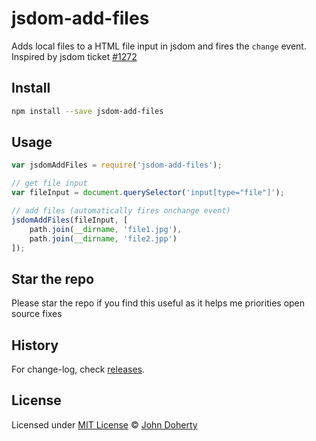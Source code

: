 # jsdom-add-files

Adds local files to a HTML file input in jsdom and fires the `change` event. Inspired by jsdom ticket [#1272](https://github.com/jsdom/jsdom/issues/1272)

## Install

```bash
npm install --save jsdom-add-files
```

## Usage

```js
var jsdomAddFiles = require('jsdom-add-files');

// get file input
var fileInput = document.querySelector('input[type="file"]');

// add files (automatically fires onchange event)
jsdomAddFiles(fileInput, [
    path.join(__dirname, 'file1.jpg'),
    path.join(__dirname, 'file2.jpp')
]);
```

## Star the repo

Please star the repo if you find this useful as it helps me priorities open source fixes

## History

For change-log, check [releases](https://github.com/john-doherty/jsdom-add-files/releases).

## License

Licensed under [MIT License](LICENSE) &copy; [John Doherty](https://twitter.com/mrjohndoherty)
